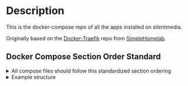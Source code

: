 # Description

This is the docker-compose repo of all the apps installed on silentmedia.

Originally based on the [Docker-Traefik](https://github.com/SimpleHomelab/Docker-Traefik) repo from [SimpleHomelab](https://github.com/SimpleHomelab).

## Docker Compose Section Order Standard
<details>
<summary>All compose files should follow this standardized section ordering</summary>

1. `container_name`
2. `image`
3. `build` (if needed)
4. `pull_policy` (if needed)
5. `networks`
6. `dns` (if needed)
7. `security_opt`
8. `restart`
9. `profiles` 
10. `depends_on` (if needed)
11. `command`/`entrypoint`
12. `mem_limit` (if needed)
13. `ports`/`expose`
14. `volumes`
15. `user` (if needed)
16. `environment`
17. `secrets`
18. `healthcheck`
19. `labels`
20. `devices` (if needed)
21. `group_add` (if needed)
22. `deploy` (for resource limits)
</details>

<details>
<summary>Example structure</summary>

```yaml
services:
  service-name:
    container_name: service-name
    image: repo/image:tag
    # build:
    networks:
      - network1
    # dns: []
    security_opt:
      - no-new-privileges:true
    restart: unless-stopped
    profiles: ["category"]
    # depends_on: []
    command: []
    ports: []
    volumes: []
    # user: $PUID:$PGID
    environment: []
    secrets: []
    healthcheck: {}
    labels: []
    # devices: []
    # deploy: {}
```
</details>
